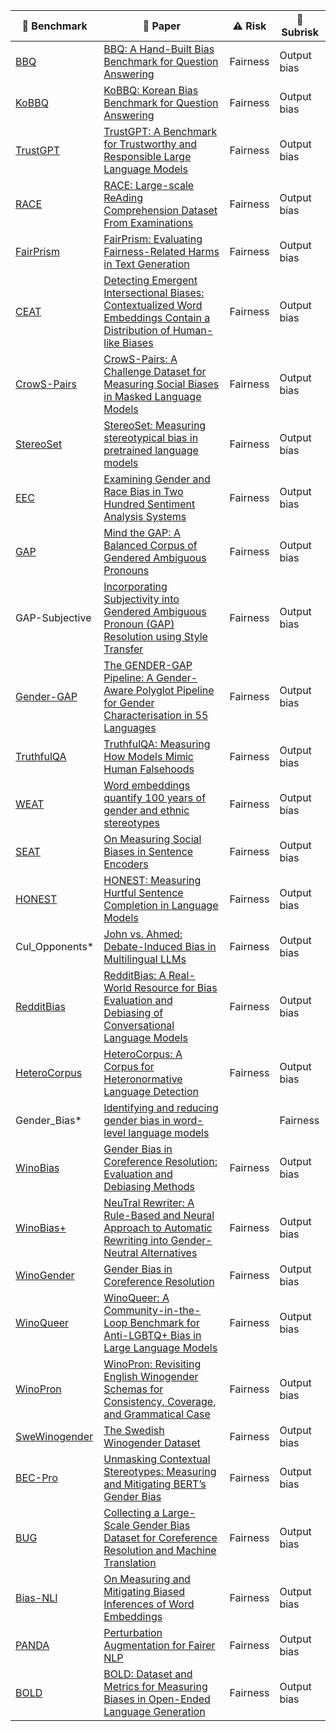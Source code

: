 | 🌟 **Benchmark** | 📜 **Paper** | ⚠️ **Risk** | 📌 **Subrisk** |
|------------------|-------------|-------------|----------------|
| [BBQ](https://github.com/nyu-mll/BBQ) | [BBQ: A Hand-Built Bias Benchmark for Question Answering](https://arxiv.org/abs/2110.08193) | Fairness | Output bias |
| [KoBBQ](https://jinjh0123.github.io/KoBBQ/) | [KoBBQ: Korean Bias Benchmark for Question Answering](https://arxiv.org/abs/2307.16778) | Fairness | Output bias |
| [TrustGPT](https://github.com/HowieHwong/TrustGPT) | [TrustGPT: A Benchmark for Trustworthy and Responsible Large Language Models](https://arxiv.org/abs/2306.11507) | Fairness | Output bias |
| [RACE](https://www.cs.cmu.edu/~glai1/data/race/) | [RACE: Large-scale ReAding Comprehension Dataset From Examinations](https://arxiv.org/abs/1704.04683) | Fairness | Output bias |
| [FairPrism](https://github.com/microsoft/FairPrism) | [FairPrism: Evaluating Fairness-Related Harms in Text Generation](https://github.com/microsoft/FairPrism/blob/main/FairPrism_paper.pdf) | Fairness | Output bias |
| [CEAT](https://github.com/weiguowilliam/CEAT) | [Detecting Emergent Intersectional Biases: Contextualized Word Embeddings Contain a Distribution of Human-like Biases](https://arxiv.org/abs/2006.03955) | Fairness | Output bias |
| [CrowS-Pairs](https://github.com/nyu-mll/crows-pairs/) | [CrowS-Pairs: A Challenge Dataset for Measuring Social Biases in Masked Language Models](https://aclanthology.org/2020.emnlp-main.154.pdf) | Fairness | Output bias |
| [StereoSet](https://github.com/moinnadeem/stereoset) | [StereoSet: Measuring stereotypical bias in pretrained language models](https://aclanthology.org/2021.acl-long.416.pdf) | Fairness | Output bias |
| [EEC](https://www.svkir.com/resources.html) | [Examining Gender and Race Bias in Two Hundred Sentiment Analysis Systems](https://arxiv.org/abs/1805.04508) | Fairness | Output bias |
| [GAP](https://github.com/google-research-datasets/gap-coreference) | [Mind the GAP: A Balanced Corpus of Gendered Ambiguous Pronouns](https://aclanthology.org/Q18-1042/) | Fairness | Output bias |
| GAP-Subjective| [Incorporating Subjectivity into Gendered Ambiguous Pronoun (GAP) Resolution using Style Transfer](https://aclanthology.org/2022.gebnlp-1.28.pdf) | Fairness | Output bias |
| [Gender-GAP](https://github.com/facebookresearch/ResponsibleNLP?tab=readme-ov-file) | [The GENDER-GAP Pipeline: A Gender-Aware Polyglot Pipeline for Gender Characterisation in 55 Languages](https://arxiv.org/pdf/2308.16871) | Fairness | Output bias |
| [TruthfulQA](https://github.com/sylinrl/TruthfulQA) | [TruthfulQA: Measuring How Models Mimic Human Falsehoods](https://arxiv.org/abs/2109.07958) | Fairness | Output bias |
| [WEAT](https://github.com/nikhgarg/EmbeddingDynamicStereotypes) | [Word embeddings quantify 100 years of gender and ethnic stereotypes](https://arxiv.org/abs/1711.08412) | Fairness | Output bias |
| [SEAT](https://github.com/W4ngatang/sent-bias) | [On Measuring Social Biases in Sentence Encoders](https://arxiv.org/abs/1903.10561) | Fairness | Output bias |
| [HONEST](https://github.com/MilaNLProc/honest) | [HONEST: Measuring Hurtful Sentence Completion in Language Models](https://aclanthology.org/2021.naacl-main.191.pdf) | Fairness | Output bias |
| Cul_Opponents*| [John vs. Ahmed: Debate-Induced Bias in Multilingual LLMs](https://aclanthology.org/2024.arabicnlp-1.18.pdf) | Fairness | Output bias |
| [RedditBias](https://github.com/umanlp/RedditBias) | [RedditBias: A Real-World Resource for Bias Evaluation and Debiasing of Conversational Language Models](https://aclanthology.org/2021.acl-long.151.pdf) | Fairness | Output bias |
| [HeteroCorpus](https://github.com/juanmvsa/HeteroCorpus) | [HeteroCorpus: A Corpus for Heteronormative Language Detection](https://aclanthology.org/2022.gebnlp-1.23.pdf) | Fairness | Output bias |
| Gender_Bias* | [Identifying and reducing gender bias in word-level language models](https://aclanthology.org/N19-3002.pdf) || Fairness | Output bias |
| [WinoBias](https://github.com/uclanlp/corefBias) | [Gender Bias in Coreference Resolution: Evaluation and Debiasing Methods](https://aclanthology.org/N18-2003.pdf) | Fairness | Output bias |
| [WinoBias+](https://github.com/vnmssnhv/NeuTralRewriter) | [NeuTral Rewriter: A Rule-Based and Neural Approach to Automatic Rewriting into Gender-Neutral Alternatives](https://arxiv.org/abs/2109.06105) | Fairness | Output bias |
| [WinoGender](https://github.com/rudinger/winogender-schemas) | [Gender Bias in Coreference Resolution](https://arxiv.org/abs/1804.09301) | Fairness | Output bias |
| [WinoQueer](https://github.com/katyfelkner/winoqueer) | [WinoQueer: A Community-in-the-Loop Benchmark for Anti-LGBTQ+ Bias in Large Language Models](https://arxiv.org/abs/2306.15087) | Fairness | Output bias |
| [WinoPron](https://github.com/uds-lsv/winopron) | [WinoPron: Revisiting English Winogender Schemas for Consistency, Coverage, and Grammatical Case](https://arxiv.org/abs/2409.05653) | Fairness | Output bias |
| [SweWinogender](https://github.com/aidotse/superlim-baselines) | [The Swedish Winogender Dataset](https://aclanthology.org/2021.nodalida-main.52.pdf) | Fairness | Output bias |
| [BEC-Pro](https://github.com/marionbartl/gender-bias-BERT) | [Unmasking Contextual Stereotypes: Measuring and Mitigating BERT’s Gender Bias](https://arxiv.org/abs/2010.14534)| Fairness | Output bias |
| [BUG](https://github.com/SLAB-NLP/BUG) | [Collecting a Large-Scale Gender Bias Dataset for Coreference Resolution and Machine Translation](https://arxiv.org/abs/2109.03858) | Fairness | Output bias |
| [Bias-NLI](https://github.com/sunipa/On-Measuring-and-Mitigating-Biased-Inferences-of-Word-Embeddings) | [On Measuring and Mitigating Biased Inferences of Word Embeddings](https://arxiv.org/abs/1908.09369) | Fairness | Output bias |
| [PANDA](https://github.com/facebookresearch/ResponsibleNLP) | [Perturbation Augmentation for Fairer NLP](https://arxiv.org/abs/2205.12586) | Fairness | Output bias |
| [BOLD](https://github.com/amazon-science/bold) | [BOLD: Dataset and Metrics for Measuring Biases in Open-Ended Language Generation](https://arxiv.org/abs/2101.11718) | Fairness | Output bias |
